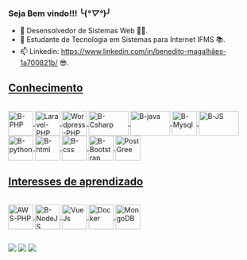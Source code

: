 ### Seja Bem vindo!!! ╰(*°▽°*)╯

- 🔭 Desensolvedor de Sistemas Web 👨‍💻.
- 🌱 Estudante de Tecnologia em Sistemas para Internet IFMS 📚.
- 📫 Linkedin: https://www.linkedin.com/in/benedito-magalhães-1a700821b/ 😎.

<div align="center">
<a href="https://github.com/Bencx1">
</div>

##
<h2>Conhecimento</h2>
<div style="display: inline_block"><br>
<img align="center" alt="B-PHP" height="50" widht="80" src="https://cdn.jsdelivr.net/gh/devicons/devicon/icons/php/php-original.svg" />
<img align="center" alt="Laravel-PHP" height="50" widht="80" src="https://cdn.jsdelivr.net/gh/devicons/devicon/icons/laravel/laravel-plain.svg" />
<img align="center" alt="Wordpress-PHP" height="50" widht="80" src="https://cdn.jsdelivr.net/gh/devicons/devicon/icons/wordpress/wordpress-original.svg" />
<img align="center" alt="B-Csharp" height="50" width="80" src="https://cdn.jsdelivr.net/gh/devicons/devicon/icons/csharp/csharp-original.svg">
<img align="center" alt="B-java" height="50" width="80" src="https://cdn.jsdelivr.net/gh/devicons/devicon/icons/java/java-original.svg"/>
<img align="center" alt="B-Mysql" height="50" widht="80" src="https://cdn.jsdelivr.net/gh/devicons/devicon/icons/mysql/mysql-original-wordmark.svg" />
<img align="center" alt="B-JS" height="50" width="80" src="https://cdn.jsdelivr.net/gh/devicons/devicon/icons/javascript/javascript-original.svg"/>
<img align="center" alt="B-python" height="50" widht="80" src="https://cdn.jsdelivr.net/gh/devicons/devicon/icons/python/python-original.svg" />
<img align="center" alt="B-html" height="50" widht="80" src="https://cdn.jsdelivr.net/gh/devicons/devicon/icons/html5/html5-original.svg" />
<img align="center" alt="B-css" height="50" widht="80" src="https://cdn.jsdelivr.net/gh/devicons/devicon/icons/css3/css3-original.svg" />
<img align="center" alt="B-Bootstrap" height="50" widht="80" src="https://cdn.jsdelivr.net/gh/devicons/devicon/icons/bootstrap/bootstrap-original.svg" />
<img align="Center" alt="PostGree" height="50" widht="80" src="https://cdn.jsdelivr.net/gh/devicons/devicon/icons/postgresql/postgresql-original.svg" />
</div>

##
<h2>Interesses de aprendizado</h2>
<div style:"display: inline_block"><br>
<img align="center" alt="AWS-PHP" height="50" widht="80" src="https://cdn.jsdelivr.net/gh/devicons/devicon/icons/amazonwebservices/amazonwebservices-original-wordmark.svg" />
<img align="center" alt="B-NodeJS" height="50" widht="80" src="https://cdn.jsdelivr.net/gh/devicons/devicon/icons/nodejs/nodejs-original.svg"/>
<img align="center" alt="VueJs" height="50" widht="80" src="https://cdn.jsdelivr.net/gh/devicons/devicon/icons/vuejs/vuejs-original.svg" />
<img align="center" alt="Docker" height="50" widht="80" src="https://cdn.jsdelivr.net/gh/devicons/devicon/icons/docker/docker-plain-wordmark.svg" />
<img align="center" alt="MongoDB" height="50" widht="80" src="https://cdn.jsdelivr.net/gh/devicons/devicon/icons/mongodb/mongodb-original-wordmark.svg" />
</div>

##

<div>
<a href = "mailto:bencaceres1799@gmail.com"><img src="https://img.shields.io/badge/-Gmail-%23333?style=for-the-badge&logo=gmail&logoColor=white" target="_blank"></a>
<a href="https://www.linkedin.com/in/benedito-magalhães-1a700821b" target="_blank"><img src="https://img.shields.io/badge/-LinkedIn-%230077B5?style=for-the-badge&logo=linkedin&logoColor=white" target="_blank"></a>
<a href="https://www.instagram.com/_bene616/" target="_blank"><img src="https://img.shields.io/badge/-Instagram-%23E4405F?style=for-the-badge&logo=instagram&logoColor=white" target="_blank"></a>

</div>
